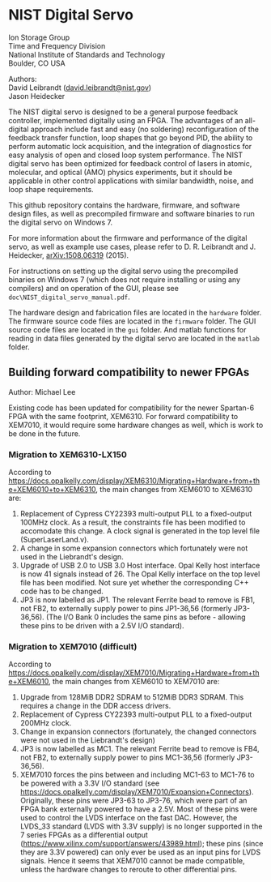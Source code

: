 # NIST Digital Servo

Ion Storage Group  
Time and Frequency Division  
National Institute of Standards and Technology  
Boulder, CO USA

Authors:  
David Leibrandt (david.leibrandt@nist.gov)  
Jason Heidecker

The NIST digital servo is designed to be a general purpose feedback controller, implemented digitally using an FPGA.  The advantages of an all-digital approach include fast and easy (no soldering) reconfiguration of the feedback transfer function, loop shapes that go beyond PID, the ability to perform automatic lock acquisition, and the integration of diagnostics for easy analysis of open and closed loop system performance.  The NIST digital servo has been optimized for feedback control of lasers in atomic, molecular, and optical (AMO) physics experiments, but it should be applicable in other control applications with similar bandwidth, noise, and loop shape requirements.

This github repository contains the hardware, firmware, and software design files, as well as precompiled firmware and software binaries to run the digital servo on Windows 7.

For more information about the firmware and performance of the digital servo, as well as example use cases, please refer to D. R. Leibrandt and J. Heidecker, [arXiv:1508.06319](http://arxiv.org/abs/1508.06319) (2015).

For instructions on setting up the digital servo using the precompiled binaries on Windows 7 (which does not require installing or using any compilers) and on operation of the GUI, please see `doc\NIST_digital_servo_manual.pdf`.

The hardware design and fabrication files are located in the `hardware` folder.  The firmware source code files are located in the `firmware` folder.  The GUI source code files are located in the `gui` folder.  And matlab functions for reading in data files generated by the digital servo are located in the `matlab` folder.

## Building forward compatibility to newer FPGAs

Author: Michael Lee

Existing code has been updated for compatibility for the newer Spartan-6 FPGA with the same footprint, XEM6310. For forward compatibility to XEM7010, it would require some hardware changes as well, which is work to be done in the future.

### Migration to XEM6310-LX150

According to https://docs.opalkelly.com/display/XEM6310/Migrating+Hardware+from+the+XEM6010+to+XEM6310, the main changes from XEM6010 to XEM6310 are:

1. Replacement of Cypress CY22393 multi-output PLL to a fixed-output 100MHz clock. As a result, the constraints file has been modified to accomodate this change. A clock signal is generated in the top level file (SuperLaserLand.v).
2. A change in some expansion connectors which fortunately were not used in the Liebrandt's design.
3. Upgrade of USB 2.0 to USB 3.0 Host interface. Opal Kelly host interface is now 41 signals instead of 26. The Opal Kelly interface on the top level file has been modified. Not sure yet whether the corresponding C++ code has to be changed.
4. JP3 is now labelled as JP1. The relevant Ferrite bead to remove is FB1, not FB2, to externally supply power to pins JP1-36,56 (formerly JP3-36,56). (The I/O Bank 0 includes the same pins as before - allowing these pins to be driven with a 2.5V I/O standard).

### Migration to XEM7010 (difficult)

According to https://docs.opalkelly.com/display/XEM7010/Migrating+Hardware+from+the+XEM6010, the main changes from XEM6010 to XEM7010 are:

1. Upgrade from 128MiB DDR2 SDRAM to 512MiB DDR3 SDRAM. This requires a change in the DDR access drivers.
2. Replacement of Cypress CY22393 multi-output PLL to a fixed-output 200MHz clock.
3. Change in expansion connectors (fortunately, the changed connectors were not used in the Liebrandt's design)
4. JP3 is now labelled as MC1. The relevant Ferrite bead to remove is FB4, not FB2, to externally supply power to pins MC1-36,56 (formerly JP3-36,56).
5. XEM7010 forces the pins between and including MC1-63 to MC1-76 to be powered with a 3.3V I/O standard (see https://docs.opalkelly.com/display/XEM7010/Expansion+Connectors). Originally, these pins were JP3-63 to JP3-76, which were part of an FPGA bank externally powered to have a 2.5V. Most of these pins were used to control the LVDS interface on the fast DAC. However, the LVDS_33 standard (LVDS with 3.3V supply) is no longer supported in the 7 series FPGAs as a differential output (https://www.xilinx.com/support/answers/43989.html);  these pins (since they are 3.3V powered) can only ever be used as an input pins for LVDS signals. Hence it seems that XEM7010 cannot be made compatible, unless the hardware changes to reroute to other differential pins.
